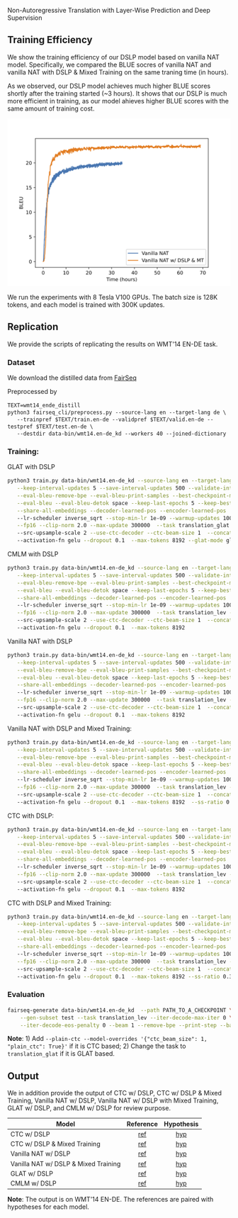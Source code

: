 

Non-Autoregressive Translation with Layer-Wise Prediction and Deep Supervision

## Training Efficiency
We show the training efficiency of our DSLP model based on vanilla NAT model. Specifically, we compared the BLUE socres of vanilla NAT and vanilla NAT with DSLP & Mixed Training on the same traning time (in hours). 

As we observed, our DSLP model achieves much higher BLUE scores shortly after the training started (~3 hours). It shows that our DSLP is much more efficient in training, as our model ahieves higher BLUE scores with the same amount of training cost.

![Efficiency](docs/efficiency.png)

We run the experiments with 8 Tesla V100 GPUs. The batch size is 128K tokens, and each model is trained with 300K updates.

## Replication  
We provide the scripts of replicating the results on WMT'14 EN-DE task.

### Dataset
We download the distilled data from [FairSeq](http://dl.fbaipublicfiles.com/nat/distill_dataset.zip)

Preprocessed by 
```
TEXT=wmt14_ende_distill
python3 fairseq_cli/preprocess.py --source-lang en --target-lang de \
   --trainpref $TEXT/train.en-de --validpref $TEXT/valid.en-de --testpref $TEXT/test.en-de \
   --destdir data-bin/wmt14.en-de_kd --workers 40 --joined-dictionary
```

### Training:

GLAT with DSLP
```bash
python3 train.py data-bin/wmt14.en-de_kd --source-lang en --target-lang de  --save-dir checkpoints  --eval-tokenized-bleu \
   --keep-interval-updates 5 --save-interval-updates 500 --validate-interval-updates 500 --maximize-best-checkpoint-metric \
   --eval-bleu-remove-bpe --eval-bleu-print-samples --best-checkpoint-metric bleu --log-format simple --log-interval 100 \
   --eval-bleu --eval-bleu-detok space --keep-last-epochs 5 --keep-best-checkpoints 5  --fixed-validation-seed 7 --ddp-backend=no_c10d \
   --share-all-embeddings --decoder-learned-pos --encoder-learned-pos  --optimizer adam --adam-betas "(0.9,0.98)" --lr 0.0005 \ 
   --lr-scheduler inverse_sqrt --stop-min-lr 1e-09 --warmup-updates 10000 --warmup-init-lr 1e-07 --apply-bert-init --weight-decay 0.01 \
   --fp16 --clip-norm 2.0 --max-update 300000  --task translation_glat --criterion glat_loss --arch glat_sd --noise full_mask \ 
   --src-upsample-scale 2 --use-ctc-decoder --ctc-beam-size 1  --concat-yhat --concat-dropout 0.0  --label-smoothing 0.1 \ 
   --activation-fn gelu --dropout 0.1  --max-tokens 8192 --glat-mode glat 
```

CMLM with DSLP
```bash
python3 train.py data-bin/wmt14.en-de_kd --source-lang en --target-lang de  --save-dir checkpoints  --eval-tokenized-bleu \
   --keep-interval-updates 5 --save-interval-updates 500 --validate-interval-updates 500 --maximize-best-checkpoint-metric \
   --eval-bleu-remove-bpe --eval-bleu-print-samples --best-checkpoint-metric bleu --log-format simple --log-interval 100 \
   --eval-bleu --eval-bleu-detok space --keep-last-epochs 5 --keep-best-checkpoints 5  --fixed-validation-seed 7 --ddp-backend=no_c10d \
   --share-all-embeddings --decoder-learned-pos --encoder-learned-pos  --optimizer adam --adam-betas "(0.9,0.98)" --lr 0.0005 \ 
   --lr-scheduler inverse_sqrt --stop-min-lr 1e-09 --warmup-updates 10000 --warmup-init-lr 1e-07 --apply-bert-init --weight-decay 0.01 \
   --fp16 --clip-norm 2.0 --max-update 300000  --task translation_lev --criterion nat_loss --arch glat_sd --noise full_mask \ 
   --src-upsample-scale 2 --use-ctc-decoder --ctc-beam-size 1  --concat-yhat --concat-dropout 0.0  --label-smoothing 0.1 \ 
   --activation-fn gelu --dropout 0.1  --max-tokens 8192 
```

Vanilla NAT with DSLP
```bash
python3 train.py data-bin/wmt14.en-de_kd --source-lang en --target-lang de  --save-dir checkpoints  --eval-tokenized-bleu \
   --keep-interval-updates 5 --save-interval-updates 500 --validate-interval-updates 500 --maximize-best-checkpoint-metric \
   --eval-bleu-remove-bpe --eval-bleu-print-samples --best-checkpoint-metric bleu --log-format simple --log-interval 100 \
   --eval-bleu --eval-bleu-detok space --keep-last-epochs 5 --keep-best-checkpoints 5  --fixed-validation-seed 7 --ddp-backend=no_c10d \
   --share-all-embeddings --decoder-learned-pos --encoder-learned-pos  --optimizer adam --adam-betas "(0.9,0.98)" --lr 0.0005 \ 
   --lr-scheduler inverse_sqrt --stop-min-lr 1e-09 --warmup-updates 10000 --warmup-init-lr 1e-07 --apply-bert-init --weight-decay 0.01 \
   --fp16 --clip-norm 2.0 --max-update 300000  --task translation_lev --criterion nat_loss --arch nat_sd --noise full_mask \ 
   --src-upsample-scale 2 --use-ctc-decoder --ctc-beam-size 1  --concat-yhat --concat-dropout 0.0  --label-smoothing 0.1 \ 
   --activation-fn gelu --dropout 0.1  --max-tokens 8192 
```

Vanilla NAT with DSLP and Mixed Training:
```bash
python3 train.py data-bin/wmt14.en-de_kd --source-lang en --target-lang de  --save-dir checkpoints  --eval-tokenized-bleu \
   --keep-interval-updates 5 --save-interval-updates 500 --validate-interval-updates 500 --maximize-best-checkpoint-metric \
   --eval-bleu-remove-bpe --eval-bleu-print-samples --best-checkpoint-metric bleu --log-format simple --log-interval 100 \
   --eval-bleu --eval-bleu-detok space --keep-last-epochs 5 --keep-best-checkpoints 5  --fixed-validation-seed 7 --ddp-backend=no_c10d \
   --share-all-embeddings --decoder-learned-pos --encoder-learned-pos  --optimizer adam --adam-betas "(0.9,0.98)" --lr 0.0005 \ 
   --lr-scheduler inverse_sqrt --stop-min-lr 1e-09 --warmup-updates 10000 --warmup-init-lr 1e-07 --apply-bert-init --weight-decay 0.01 \
   --fp16 --clip-norm 2.0 --max-update 300000  --task translation_lev --criterion nat_loss --arch nat_sd --noise full_mask \ 
   --src-upsample-scale 2 --use-ctc-decoder --ctc-beam-size 1  --concat-yhat --concat-dropout 0.0  --label-smoothing 0.1 \ 
   --activation-fn gelu --dropout 0.1  --max-tokens 8192  --ss-ratio 0.3 --fixed-ss-ratio --masked-loss
```

CTC with DSLP:
```bash
python3 train.py data-bin/wmt14.en-de_kd --source-lang en --target-lang de  --save-dir checkpoints  --eval-tokenized-bleu \
   --keep-interval-updates 5 --save-interval-updates 500 --validate-interval-updates 500 --maximize-best-checkpoint-metric \
   --eval-bleu-remove-bpe --eval-bleu-print-samples --best-checkpoint-metric bleu --log-format simple --log-interval 100 \
   --eval-bleu --eval-bleu-detok space --keep-last-epochs 5 --keep-best-checkpoints 5  --fixed-validation-seed 7 --ddp-backend=no_c10d \
   --share-all-embeddings --decoder-learned-pos --encoder-learned-pos  --optimizer adam --adam-betas "(0.9,0.98)" --lr 0.0005 \ 
   --lr-scheduler inverse_sqrt --stop-min-lr 1e-09 --warmup-updates 10000 --warmup-init-lr 1e-07 --apply-bert-init --weight-decay 0.01 \
   --fp16 --clip-norm 2.0 --max-update 300000  --task translation_lev --criterion nat_loss --arch nat_ctc_sd --noise full_mask \ 
   --src-upsample-scale 2 --use-ctc-decoder --ctc-beam-size 1  --concat-yhat --concat-dropout 0.0  \ 
   --activation-fn gelu --dropout 0.1  --max-tokens 8192 
```

CTC with DSLP and Mixed Training:
```bash
python3 train.py data-bin/wmt14.en-de_kd --source-lang en --target-lang de  --save-dir checkpoints  --eval-tokenized-bleu \
   --keep-interval-updates 5 --save-interval-updates 500 --validate-interval-updates 500 --maximize-best-checkpoint-metric \
   --eval-bleu-remove-bpe --eval-bleu-print-samples --best-checkpoint-metric bleu --log-format simple --log-interval 100 \
   --eval-bleu --eval-bleu-detok space --keep-last-epochs 5 --keep-best-checkpoints 5  --fixed-validation-seed 7 --ddp-backend=no_c10d \
   --share-all-embeddings --decoder-learned-pos --encoder-learned-pos  --optimizer adam --adam-betas "(0.9,0.98)" --lr 0.0005 \ 
   --lr-scheduler inverse_sqrt --stop-min-lr 1e-09 --warmup-updates 10000 --warmup-init-lr 1e-07 --apply-bert-init --weight-decay 0.01 \
   --fp16 --clip-norm 2.0 --max-update 300000  --task translation_lev --criterion nat_loss --arch nat_ctc_sd_ss --noise full_mask \ 
   --src-upsample-scale 2 --use-ctc-decoder --ctc-beam-size 1  --concat-yhat --concat-dropout 0.0  \ 
   --activation-fn gelu --dropout 0.1  --max-tokens 8192 --ss-ratio 0.3 --fixed-ss-ratio
```


### Evaluation
```bash
fairseq-generate data-bin/wmt14.en-de_kd  --path PATH_TO_A_CHECKPOINT \
    --gen-subset test --task translation_lev --iter-decode-max-iter 0 \
    --iter-decode-eos-penalty 0 --beam 1 --remove-bpe --print-step --batch-size 100
```
**Note**: 1) Add `--plain-ctc --model-overrides '{"ctc_beam_size": 1, "plain_ctc": True}'` if it is CTC based; 2) Change the task to `translation_glat` if it is GLAT based.




## Output

We in addition provide the output of CTC w/ DSLP, CTC w/ DSLP & Mixed Training, Vanilla NAT w/ DSLP, Vanilla NAT w/ DSLP with Mixed Training, GLAT w/ DSLP, and CMLM w/ DSLP for review purpose.

| Model        |     Reference      |  Hypothesis |
| ------------- |:-------------:| :-----:|
| CTC w/ DSLP     | [ref](output/ctc_sd.ref) | [hyp](output/ctc_sd.hyp) | 
| CTC w/ DSLP & Mixed Training  | [ref](output/ctc_sd_ss.ref) | [hyp](output/ctc_sd_ss.hyp) | 
| Vanilla NAT w/ DSLP | [ref](output/null_sd.ref) | [hyp](output/null_sd.hyp)   | 
| Vanilla NAT w/ DSLP & Mixed Training | [ref](output/null_sd_ss.ref) | [hyp](output/null_sd_ss.hyp)   |
| GLAT w/ DSLP   | [ref](output/glat_sd.ref) | [hyp](output/glat_sd.hyp) | 
| CMLM w/ DSLP | [ref](output/cmlm_sd.ref) | [hyp](output/cmlm_sd.hyp)  |  

**Note**: The output is on WMT'14 EN-DE. The references are paired with hypotheses for each model. 
